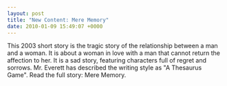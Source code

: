 ```yaml
---
layout: post
title: "New Content: Mere Memory"
date: 2010-01-09 15:49:07 +0000
---
```

This 2003 short story is the tragic story of the relationship between a man and a woman. It is about a woman in love with a man that cannot return the affection to her. It is a sad story, featuring characters full of regret and sorrows. Mr. Everett has described the writing style as "A Thesaurus Game". Read the full story: Mere Memory.
